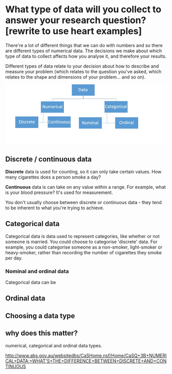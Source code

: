 # What type of data will you collect to answer your research question? [rewrite to use heart examples]

There're a lot of different things that we can do with numbers and so there are different types of numerical data.  The decisions we make about which type of data to collect affects how you analyse it, and therefore your results.

Different types of data relate to your decision about how to describe and measure your problem (which relates to the question you've asked, which relates to the shape and dimensions of your problem... and so on).

![Types of data](https://github.com/Chris-Rawson/Why-numbers-matter/blob/master/typesofdata.jpg) 


## Discrete / continuous data

__Discrete__ data is used for counting, so it can only take certain values. How many cigarettes does a person smoke a day?

__Continuous__ data is can take on any value within a range.  For example, what is your blood pressure?  It's used for measurement.

You don't usually choose between discrete or continuous data - they tend to be inherent to what you're trying to achieve.

## Categorical data

Categorical data is data used to represent categories, like whether or not someone is married.  You could choose to categorise 'discrete' data.  For example, you could categorise someone as a non-smoker, light-smoker or heavy-smoker, rather than recording the number of cigarettes they smoke per day.

### Nominal and ordinal data

Categorical data can be 



## Ordinal data

## Choosing a data type

## why does this matter?

numerical, categorical and ordinal data types.



http://www.abs.gov.au/websitedbs/CaSHome.nsf/Home/CaSQ+3B+NUMERICAL+DATA:+WHAT'S+THE+DIFFERENCE+BETWEEN+DISCRETE+AND+CONTINUOUS 
